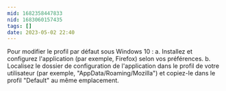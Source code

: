 ```yaml
---
mid: 1682358447833
nid: 1683060157435
tags: []
date: 2023-05-02 22:40
---
```



Pour modifier le profil par défaut sous Windows 10 : a. Installez et configurez l'application (par exemple, Firefox) selon vos préférences. b. Localisez le dossier de configuration de l'application dans le profil de votre utilisateur (par exemple, "AppData/Roaming/Mozilla") et copiez-le dans le profil "Default" au même emplacement.